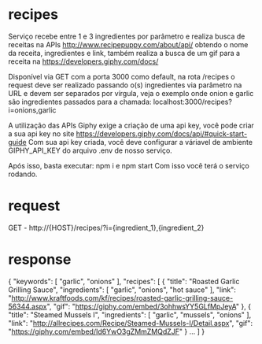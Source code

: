 # recipes
Serviço recebe entre 1 e 3 ingredientes por parâmetro e realiza busca de receitas na APIs http://www.recipepuppy.com/about/api/
obtendo o nome da receita, ingredientes e link, também realiza a busca de um gif para a receita na https://developers.giphy.com/docs/

Disponível via GET com a porta 3000 como default, na rota /recipes o request deve ser realizado passando o(s) ingredientes via parâmetro na URL e devem ser separados por vírgula, veja o exemplo onde onion e garlic são ingredientes passados para a chamada:
localhost:3000/recipes?i=onions,garlic

A utilização das APIs Giphy exige a criação de uma api key, você pode criar a sua api key no site https://developers.giphy.com/docs/api/#quick-start-guide
Com sua api key criada, você deve configurar a váriavel de ambiente GIPHY_API_KEY do arquivo .env de nosso serviço.

Após isso, basta executar:
npm i e npm start
Com isso você terá o serviço rodando.



# request
GET - http://{HOST}/recipes/?i={ingredient_1},{ingredient_2}

# response

{
    "keywords": [
        "garlic",
        "onions"
    ],
    "recipes": [
        {
            "title": "Roasted Garlic Grilling Sauce",
            "ingredients": [
                "garlic",
                "onions",
                "hot sauce"
            ],
            "link": "http://www.kraftfoods.com/kf/recipes/roasted-garlic-grilling-sauce-56344.aspx",
            "gif": "https://giphy.com/embed/3ohhwsYY5GLfMpJeyA"
        },
        {
            "title": "Steamed Mussels I",
            "ingredients": [
                "garlic",
                "mussels",
                "onions"
            ],
            "link": "http://allrecipes.com/Recipe/Steamed-Mussels-I/Detail.aspx",
            "gif": "https://giphy.com/embed/Id6YwO3gZMmZMQdZJF"
        }
        ...
    ]
}
